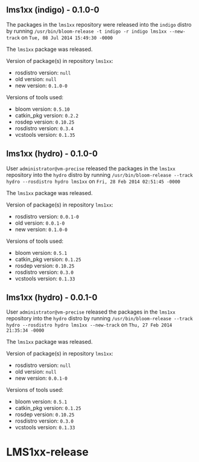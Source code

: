 ## lms1xx (indigo) - 0.1.0-0

The packages in the `lms1xx` repository were released into the `indigo` distro by running `/usr/bin/bloom-release -t indigo -r indigo lms1xx --new-track` on `Tue, 08 Jul 2014 15:49:30 -0000`

The `lms1xx` package was released.

Version of package(s) in repository `lms1xx`:
- rosdistro version: `null`
- old version: `null`
- new version: `0.1.0-0`

Versions of tools used:
- bloom version: `0.5.10`
- catkin_pkg version: `0.2.2`
- rosdep version: `0.10.25`
- rosdistro version: `0.3.4`
- vcstools version: `0.1.35`


## lms1xx (hydro) - 0.1.0-0

User `administrator@vm-precise` released the packages in the `lms1xx` repository into the `hydro` distro by running `/usr/bin/bloom-release --track hydro --rosdistro hydro lms1xx` on `Fri, 28 Feb 2014 02:51:45 -0000`

The `lms1xx` package was released.

Version of package(s) in repository `lms1xx`:
- rosdistro version: `0.0.1-0`
- old version: `0.0.1-0`
- new version: `0.1.0-0`

Versions of tools used:
- bloom version: `0.5.1`
- catkin_pkg version: `0.1.25`
- rosdep version: `0.10.25`
- rosdistro version: `0.3.0`
- vcstools version: `0.1.33`


## lms1xx (hydro) - 0.0.1-0

User `administrator@vm-precise` released the packages in the `lms1xx` repository into the `hydro` distro by running `/usr/bin/bloom-release --track hydro --rosdistro hydro lms1xx --new-track` on `Thu, 27 Feb 2014 21:35:34 -0000`

The `lms1xx` package was released.

Version of package(s) in repository `lms1xx`:
- rosdistro version: `null`
- old version: `null`
- new version: `0.0.1-0`

Versions of tools used:
- bloom version: `0.5.1`
- catkin_pkg version: `0.1.25`
- rosdep version: `0.10.25`
- rosdistro version: `0.3.0`
- vcstools version: `0.1.33`


LMS1xx-release
==============
